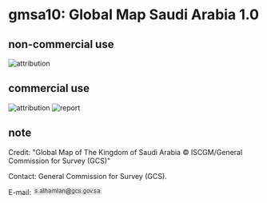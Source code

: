 # gmsa10: Global Map Saudi Arabia 1.0
## non-commercial use
![attribution](https://globalmaps.github.io/globalmaps/attribution.png)
## commercial use
![attribution](https://globalmaps.github.io/globalmaps/attribution.png) ![report](https://globalmaps.github.io/globalmaps/report.png)

## note
Credit: "Global Map of The Kingdom of Saudi Arabia © ISCGM/General Commission for Survey (GCS)"

Contact: General Commission for Survey (GCS).

E-mail: ![email](email.png)
